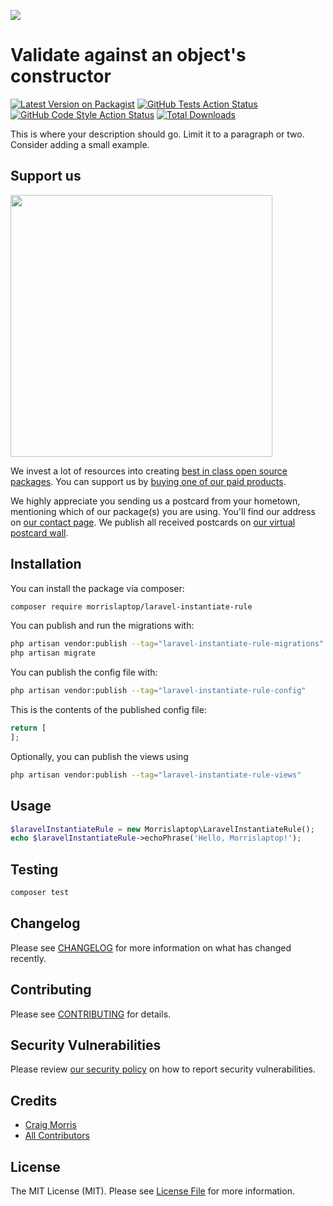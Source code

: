 
[<img src="https://github-ads.s3.eu-central-1.amazonaws.com/support-ukraine.svg?t=1" />](https://supportukrainenow.org)

# Validate against an object's constructor

[![Latest Version on Packagist](https://img.shields.io/packagist/v/morrislaptop/laravel-instantiate-rule.svg?style=flat-square)](https://packagist.org/packages/morrislaptop/laravel-instantiate-rule)
[![GitHub Tests Action Status](https://img.shields.io/github/workflow/status/morrislaptop/laravel-instantiate-rule/run-tests?label=tests)](https://github.com/morrislaptop/laravel-instantiate-rule/actions?query=workflow%3Arun-tests+branch%3Amain)
[![GitHub Code Style Action Status](https://img.shields.io/github/workflow/status/morrislaptop/laravel-instantiate-rule/Fix%20PHP%20code%20style%20issues?label=code%20style)](https://github.com/morrislaptop/laravel-instantiate-rule/actions?query=workflow%3A"Fix+PHP+code+style+issues"+branch%3Amain)
[![Total Downloads](https://img.shields.io/packagist/dt/morrislaptop/laravel-instantiate-rule.svg?style=flat-square)](https://packagist.org/packages/morrislaptop/laravel-instantiate-rule)

This is where your description should go. Limit it to a paragraph or two. Consider adding a small example.

## Support us

[<img src="https://github-ads.s3.eu-central-1.amazonaws.com/laravel-instantiate-rule.jpg?t=1" width="419px" />](https://spatie.be/github-ad-click/laravel-instantiate-rule)

We invest a lot of resources into creating [best in class open source packages](https://spatie.be/open-source). You can support us by [buying one of our paid products](https://spatie.be/open-source/support-us).

We highly appreciate you sending us a postcard from your hometown, mentioning which of our package(s) you are using. You'll find our address on [our contact page](https://spatie.be/about-us). We publish all received postcards on [our virtual postcard wall](https://spatie.be/open-source/postcards).

## Installation

You can install the package via composer:

```bash
composer require morrislaptop/laravel-instantiate-rule
```

You can publish and run the migrations with:

```bash
php artisan vendor:publish --tag="laravel-instantiate-rule-migrations"
php artisan migrate
```

You can publish the config file with:

```bash
php artisan vendor:publish --tag="laravel-instantiate-rule-config"
```

This is the contents of the published config file:

```php
return [
];
```

Optionally, you can publish the views using

```bash
php artisan vendor:publish --tag="laravel-instantiate-rule-views"
```

## Usage

```php
$laravelInstantiateRule = new Morrislaptop\LaravelInstantiateRule();
echo $laravelInstantiateRule->echoPhrase('Hello, Morrislaptop!');
```

## Testing

```bash
composer test
```

## Changelog

Please see [CHANGELOG](CHANGELOG.md) for more information on what has changed recently.

## Contributing

Please see [CONTRIBUTING](https://github.com/morrislaptop/.github/blob/main/CONTRIBUTING.md) for details.

## Security Vulnerabilities

Please review [our security policy](../../security/policy) on how to report security vulnerabilities.

## Credits

- [Craig Morris](https://github.com/morrislaptop)
- [All Contributors](../../contributors)

## License

The MIT License (MIT). Please see [License File](LICENSE.md) for more information.
